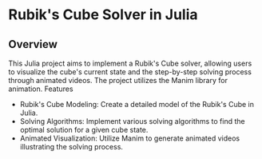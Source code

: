# Rubik's Cube Solver in Julia
## Overview

This Julia project aims to implement a Rubik's Cube solver, allowing users to visualize the cube's current state and the step-by-step solving process through animated videos. The project utilizes the Manim library for animation.
Features

* Rubik's Cube Modeling: Create a detailed model of the Rubik's Cube in Julia.
* Solving Algorithms: Implement various solving algorithms to find the optimal solution for a given cube state.
* Animated Visualization: Utilize Manim to generate animated videos illustrating the solving process.